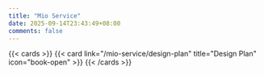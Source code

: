 ```yaml
---
title: "Mio Service"
date: 2025-09-14T23:43:49+08:00
comments: false
---
```


{{< cards >}}
  {{< card link="/mio-service/design-plan" title="Design Plan" icon="book-open" >}}
{{< /cards >}}
